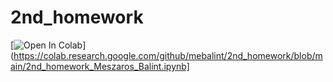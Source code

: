 # 2nd_homework
[![Open In Colab](https://colab.research.google.com/assets/colab-badge.svg)](https://colab.research.google.com/github/mebalint/2nd_homework/blob/main/2nd_homework_Meszaros_Balint.ipynb]
